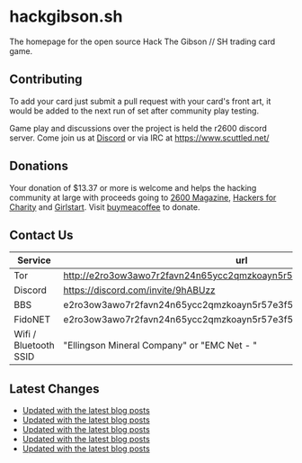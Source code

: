 # hackgibson.sh
The homepage for the open source Hack The Gibson // SH trading card game.


## Contributing

To add your card just submit a pull request with your card's front art, it would be added to the next run of set after community play testing.

Game play and discussions over the project is held the r2600 discord server. Come join us at [Discord](https://discord.com/invite/9hABUzz) or via IRC at https://www.scuttled.net/


## Donations

Your donation of $13.37 or more is welcome and helps the hacking community at large with proceeds going to [2600 Magazine](https://2600.com/), [Hackers for Charity](https://hackersforcharity.org) and [Girlstart](https://girlstart.org).  Visit [buymeacoffee](https://www.buymeacoffee.com/hackgibson.sh) to donate.


## Contact Us

Service | url
-|-
Tor | http://e2ro3ow3awo7r2favn24n65ycc2qmzkoayn5r57e3f56nvjwdcgg32ad.onion
Discord | https://discord.com/invite/9hABUzz
BBS | e2ro3ow3awo7r2favn24n65ycc2qmzkoayn5r57e3f56nvjwdcgg32ad.onion:23
FidoNET | e2ro3ow3awo7r2favn24n65ycc2qmzkoayn5r57e3f56nvjwdcgg32ad.onion:24554
Wifi / Bluetooth SSID | "Ellingson Mineral Company" or "EMC Net - <fidonet address>"

## Latest Changes
<!-- BLOG-POST-LIST:START -->
- [Updated with the latest blog posts](https://github.com/DFW2600/hackgibson.sh/commit/c97093b8135aa6ad5edd099aa7b9a5071bcf4753)
- [Updated with the latest blog posts](https://github.com/DFW2600/hackgibson.sh/commit/e87a9c91401c64127109690e3f54264d71593ce5)
- [Updated with the latest blog posts](https://github.com/DFW2600/hackgibson.sh/commit/a4d716e19960016e8722f62a0851e07e80b4cdc3)
- [Updated with the latest blog posts](https://github.com/DFW2600/hackgibson.sh/commit/e19936399305f690c5d6ae781a34a886d1c690aa)
- [Updated with the latest blog posts](https://github.com/DFW2600/hackgibson.sh/commit/732126d38ac53a44a8ae6cf10b03c02322658f3f)
<!-- BLOG-POST-LIST:END -->

